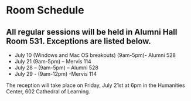 # Room Schedule

## All regular sessions will be held in Alumni Hall Room 531.  Exceptions are listed below.

- July 10 (Windows and Mac OS breakouts) (9am-5pm)- Alumni 528  
- July 21 (9am-5pm) – Mervis 114
- July 28 – (9am-5pm) – Alumni 528
- July 29 - (9am-12pm) -Mervis 114


The reception will take place on Friday, July 21st at 6pm in the Humanities Center, 602 Cathedral of Learning.


